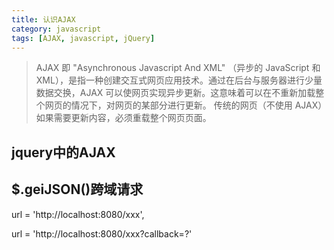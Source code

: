 ```yaml
---
title: 认识AJAX
category: javascript
tags: [AJAX, javascript, jQuery]
---
```


> AJAX 即 "Asynchronous Javascript And XML" （异步的 JavaScript 和 XML），是指一种创建交互式网页应用技术。通过在后台与服务器进行少量数据交换，AJAX 可以使网页实现异步更新。这意味着可以在不重新加载整个网页的情况下，对网页的某部分进行更新。
传统的网页（不使用 AJAX）如果需要更新内容，必须重载整个网页页面。

## jquery中的AJAX

## $.geiJSON()跨域请求

url = 'http://localhost:8080/xxx',

url = 'http://localhost:8080/xxx?callback=?'